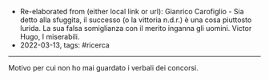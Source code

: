 - Re-elaborated from (either local link or url): Gianrico Carofiglio - Sia detto alla sfuggita, il successo (o la vittoria n.d.r.) è una cosa piuttosto lurida. La sua falsa somiglianza con il merito inganna gli uomini. Victor Hugo, I miserabili.
- 2022-03-13, tags: #ricerca 
---


Motivo per cui non ho mai guardato i verbali dei concorsi.


